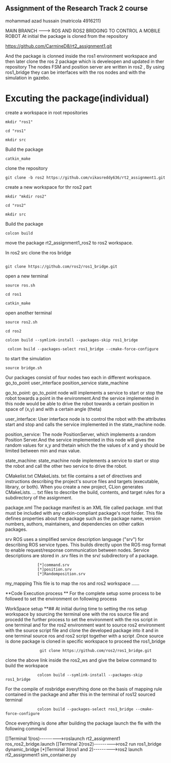 ## Assignment of the Research Track 2 course 
 mohammad azad hussain (matricola 4916211)

MAIN BRANCH ---> ROS AND ROS2 BRIDGING TO CONTROL A MOBILE ROBOT
At initial the package is cloned from the repository

https://github.com/CarmineD8/rt2_assignment1.git

And the package is clonned inside the ros1 environment workspace and then later clone the ros 2 package which is develeopen and updated in ther repository
The nodes FSM and position server are written in ros2 , By using ros1_bridge they can be interfaces with the ros nodes and with the simulation in gazebo.

# Excuting the package(individual)

create a workspace in root repositories



```
mkdir "ros1"
```

```
cd "ros1"
```

```
mkdir src
```

Build the package

```
catkin_make
```

clone the repository 

```
git clone -b ros2 https://github.com/vikasreddy636/rt2_assignment1.git

```

create a new workspace for thr ros2 part


```
mkdir "mkdir ros2"
```

```
cd "ros2"
```

```
mkdir src
```

Build the package

```
colcon build
```

move the package  rt2_assignment1_ros2 to ros2 workspace.


In ros2 src clone the ros bridge

```

git clone https://github.com/ros2/ros1_bridge.git
```

open a new terminal

```
source ros.sh
```

```
cd ros1
```

```
catkin_make
```

open another terminal

```
source ros2.sh
```

```
cd ros2
```

```
colcon build --symlink-install --packages-skip ros1_bridge
```

```
 colcon build --packages-select ros1_bridge --cmake-force-configure

```

to start the simulation

```
source bridge.sh
```

Our packages consist of four nodes two each in different workspace.
go_to_point
user_interface
position_service
state_machine

go_to_point:
go_to_point node will implements a service to start or stop the robot towards a point in the environment.And the service implemented in this node would be able to drive the robot towards a certain position in space of (x,y) and with a certain angle (theta)

user_interface:
User interface node is to control the robot with the attributes start and stop and calls the service implemented in the state_machine node.

position_service:
The node PositionServer, which implements a random Position Server.And the service implemented in this node will gives the random values for x,y and thetain which the the values of x and y should be limited between min and max value.

state_machine:
state_machine node implements a service to start or stop the robot and call the other two service to drive the robot.

CMakelist.txt
CMakeLists. txt file contains a set of directives and instructions describing the project's source files and targets (executable, library, or both). When you create a new project, CLion generates CMakeLists. ... txt files to describe the build, contents, and target rules for a subdirectory of the assignment.

package.xml
The package manifest is an XML file called package. xml that must be included with any catkin-compliant package's root folder. This file defines properties about the package such as the package name, version numbers, authors, maintainers, and dependencies on other catkin packages.

srv
ROS uses a simplified service description language ("srv") for describing ROS service types. This builds directly upon the ROS msg format to enable request/response communication between nodes. Service descriptions are stored in .srv files in the srv/ subdirectory of a package.

                  [*]command.srv
                  [*]position.srv
                  [*]Randomposition.srv
my_mapping
This file is to map the ros and ros2 workspace ......

**Code Execution process **
For the complete setup some process to be followed to set the environment on following process

WorkSpace setup **##
At initial during time to setting the ros setup workspace by sourcing the terminal one with the ros source file and procedd the further process to set the environment with the ros script in one terminal and for the ros2 environment want to source ros2 environment with the source script file and clone the developed package into it and in one terminal source ros and ros2 script together with a script .Once source is done package is cloned in specific workspace to proceed the ros1_bridge

                   git clone https://github.com/ros2/ros1_bridge.git
clone the above link inside the ros2_ws and give the below command to build the workspace

                  colcon build --symlink-install --packages-skip ros1_bridge  
For the compile of rosbridge everything done on the basis of mapping rule contained in the package and after this in the terminal of ros12 sourced terminal

                  colcon build --packages-select ros1_bridge --cmake-force-configure
Once everything is done after building the package launch the fle with the following command

[]Terminal 1(ros)--------->roslaunch rt2_assignment1 ros_ros2_bridge.launch
[]Terminal 2(ros2)--------->ros2 run ros1_bridge dynamic_bridge
[*]Terminal 3(ros1 and 2)--------->ros2 launch rt2_assignment1 sim_container.py
